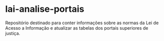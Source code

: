 # lai-analise-portais
Repositório destinado para conter informações sobre as normas da Lei de Acesso a Informação e atualizar as tabelas dos portais superiores de justiça.
